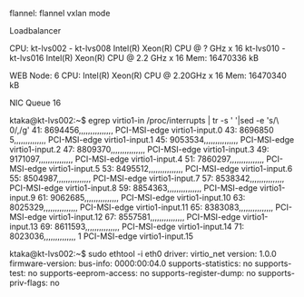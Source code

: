 flannel: flannel vxlan mode 

Loadbalancer 

CPU:
kt-lvs002 - kt-lvs008 Intel(R) Xeon(R) CPU @ ? GHz x 16
kt-lvs010 - kt-lvs016 Intel(R) Xeon(R) CPU @ 2.2 GHz x 16
Mem:
16470336 kB

WEB Node: 6
CPU:
Intel(R) Xeon(R) CPU @ 2.20GHz x 16
Mem:
16470340 kB

NIC Queue 16

ktaka@kt-lvs002:~$ egrep virtio1-in  /proc/interrupts  | tr -s ' '|sed -e 's/\ 0/,/g'
 41: 8694456,,,,,,,,,,,,,,, PCI-MSI-edge virtio1-input.0
 43: 8696850 5,,,,,,,,,,,,,, PCI-MSI-edge virtio1-input.1
 45: 9053534,,,,,,,,,,,,,,, PCI-MSI-edge virtio1-input.2
 47: 8809370,,,,,,,,,,,,,,, PCI-MSI-edge virtio1-input.3
 49: 9171097,,,,,,,,,,,,,,, PCI-MSI-edge virtio1-input.4
 51: 7860297,,,,,,,,,,,,,,, PCI-MSI-edge virtio1-input.5
 53: 8495512,,,,,,,,,,,,,,, PCI-MSI-edge virtio1-input.6
 55: 8504987,,,,,,,,,,,,,,, PCI-MSI-edge virtio1-input.7
 57: 8538342,,,,,,,,,,,,,,, PCI-MSI-edge virtio1-input.8
 59: 8854363,,,,,,,,,,,,,,, PCI-MSI-edge virtio1-input.9
 61: 9062685,,,,,,,,,,,,,,, PCI-MSI-edge virtio1-input.10
 63: 8025329,,,,,,,,,,,,,,, PCI-MSI-edge virtio1-input.11
 65: 8383083,,,,,,,,,,,,,,, PCI-MSI-edge virtio1-input.12
 67: 8557581,,,,,,,,,,,,,,, PCI-MSI-edge virtio1-input.13
 69: 8611593,,,,,,,,,,,,,,, PCI-MSI-edge virtio1-input.14
 71: 8023036,,,,,,,,,,,,,, 1 PCI-MSI-edge virtio1-input.15

ktaka@kt-lvs002:~$ sudo ethtool -i eth0
driver: virtio_net
version: 1.0.0
firmware-version:
bus-info: 0000:00:04.0
supports-statistics: no
supports-test: no
supports-eeprom-access: no
supports-register-dump: no
supports-priv-flags: no


